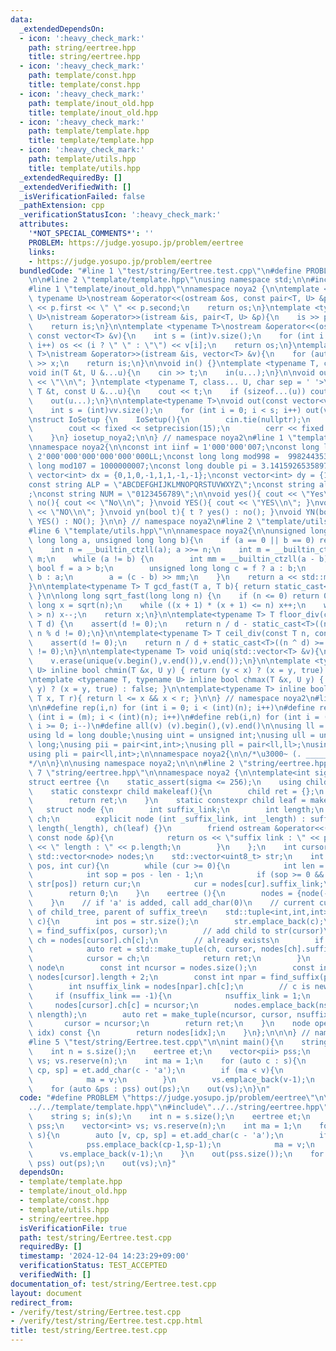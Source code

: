 ```yaml
---
data:
  _extendedDependsOn:
  - icon: ':heavy_check_mark:'
    path: string/eertree.hpp
    title: string/eertree.hpp
  - icon: ':heavy_check_mark:'
    path: template/const.hpp
    title: template/const.hpp
  - icon: ':heavy_check_mark:'
    path: template/inout_old.hpp
    title: template/inout_old.hpp
  - icon: ':heavy_check_mark:'
    path: template/template.hpp
    title: template/template.hpp
  - icon: ':heavy_check_mark:'
    path: template/utils.hpp
    title: template/utils.hpp
  _extendedRequiredBy: []
  _extendedVerifiedWith: []
  _isVerificationFailed: false
  _pathExtension: cpp
  _verificationStatusIcon: ':heavy_check_mark:'
  attributes:
    '*NOT_SPECIAL_COMMENTS*': ''
    PROBLEM: https://judge.yosupo.jp/problem/eertree
    links:
    - https://judge.yosupo.jp/problem/eertree
  bundledCode: "#line 1 \"test/string/Eertree.test.cpp\"\n#define PROBLEM \"https://judge.yosupo.jp/problem/eertree\"\
    \n\n#line 2 \"template/template.hpp\"\nusing namespace std;\n\n#include<bits/stdc++.h>\n\
    #line 1 \"template/inout_old.hpp\"\nnamespace noya2 {\n\ntemplate <typename T,\
    \ typename U>\nostream &operator<<(ostream &os, const pair<T, U> &p){\n    os\
    \ << p.first << \" \" << p.second;\n    return os;\n}\ntemplate <typename T, typename\
    \ U>\nistream &operator>>(istream &is, pair<T, U> &p){\n    is >> p.first >> p.second;\n\
    \    return is;\n}\n\ntemplate <typename T>\nostream &operator<<(ostream &os,\
    \ const vector<T> &v){\n    int s = (int)v.size();\n    for (int i = 0; i < s;\
    \ i++) os << (i ? \" \" : \"\") << v[i];\n    return os;\n}\ntemplate <typename\
    \ T>\nistream &operator>>(istream &is, vector<T> &v){\n    for (auto &x : v) is\
    \ >> x;\n    return is;\n}\n\nvoid in() {}\ntemplate <typename T, class... U>\n\
    void in(T &t, U &...u){\n    cin >> t;\n    in(u...);\n}\n\nvoid out() { cout\
    \ << \"\\n\"; }\ntemplate <typename T, class... U, char sep = ' '>\nvoid out(const\
    \ T &t, const U &...u){\n    cout << t;\n    if (sizeof...(u)) cout << sep;\n\
    \    out(u...);\n}\n\ntemplate<typename T>\nvoid out(const vector<vector<T>> &vv){\n\
    \    int s = (int)vv.size();\n    for (int i = 0; i < s; i++) out(vv[i]);\n}\n\
    \nstruct IoSetup {\n    IoSetup(){\n        cin.tie(nullptr);\n        ios::sync_with_stdio(false);\n\
    \        cout << fixed << setprecision(15);\n        cerr << fixed << setprecision(7);\n\
    \    }\n} iosetup_noya2;\n\n} // namespace noya2\n#line 1 \"template/const.hpp\"\
    \nnamespace noya2{\n\nconst int iinf = 1'000'000'007;\nconst long long linf =\
    \ 2'000'000'000'000'000'000LL;\nconst long long mod998 =  998244353;\nconst long\
    \ long mod107 = 1000000007;\nconst long double pi = 3.14159265358979323;\nconst\
    \ vector<int> dx = {0,1,0,-1,1,1,-1,-1};\nconst vector<int> dy = {1,0,-1,0,1,-1,-1,1};\n\
    const string ALP = \"ABCDEFGHIJKLMNOPQRSTUVWXYZ\";\nconst string alp = \"abcdefghijklmnopqrstuvwxyz\"\
    ;\nconst string NUM = \"0123456789\";\n\nvoid yes(){ cout << \"Yes\\n\"; }\nvoid\
    \ no(){ cout << \"No\\n\"; }\nvoid YES(){ cout << \"YES\\n\"; }\nvoid NO(){ cout\
    \ << \"NO\\n\"; }\nvoid yn(bool t){ t ? yes() : no(); }\nvoid YN(bool t){ t ?\
    \ YES() : NO(); }\n\n} // namespace noya2\n#line 2 \"template/utils.hpp\"\n\n\
    #line 6 \"template/utils.hpp\"\n\nnamespace noya2{\n\nunsigned long long inner_binary_gcd(unsigned\
    \ long long a, unsigned long long b){\n    if (a == 0 || b == 0) return a + b;\n\
    \    int n = __builtin_ctzll(a); a >>= n;\n    int m = __builtin_ctzll(b); b >>=\
    \ m;\n    while (a != b) {\n        int mm = __builtin_ctzll(a - b);\n       \
    \ bool f = a > b;\n        unsigned long long c = f ? a : b;\n        b = f ?\
    \ b : a;\n        a = (c - b) >> mm;\n    }\n    return a << std::min(n, m);\n\
    }\n\ntemplate<typename T> T gcd_fast(T a, T b){ return static_cast<T>(inner_binary_gcd(std::abs(a),std::abs(b)));\
    \ }\n\nlong long sqrt_fast(long long n) {\n    if (n <= 0) return 0;\n    long\
    \ long x = sqrt(n);\n    while ((x + 1) * (x + 1) <= n) x++;\n    while (x * x\
    \ > n) x--;\n    return x;\n}\n\ntemplate<typename T> T floor_div(const T n, const\
    \ T d) {\n    assert(d != 0);\n    return n / d - static_cast<T>((n ^ d) < 0 &&\
    \ n % d != 0);\n}\n\ntemplate<typename T> T ceil_div(const T n, const T d) {\n\
    \    assert(d != 0);\n    return n / d + static_cast<T>((n ^ d) >= 0 && n % d\
    \ != 0);\n}\n\ntemplate<typename T> void uniq(std::vector<T> &v){\n    std::sort(v.begin(),v.end());\n\
    \    v.erase(unique(v.begin(),v.end()),v.end());\n}\n\ntemplate <typename T, typename\
    \ U> inline bool chmin(T &x, U y) { return (y < x) ? (x = y, true) : false; }\n\
    \ntemplate <typename T, typename U> inline bool chmax(T &x, U y) { return (x <\
    \ y) ? (x = y, true) : false; }\n\ntemplate<typename T> inline bool range(T l,\
    \ T x, T r){ return l <= x && x < r; }\n\n} // namespace noya2\n#line 8 \"template/template.hpp\"\
    \n\n#define rep(i,n) for (int i = 0; i < (int)(n); i++)\n#define repp(i,m,n) for\
    \ (int i = (m); i < (int)(n); i++)\n#define reb(i,n) for (int i = (int)(n-1);\
    \ i >= 0; i--)\n#define all(v) (v).begin(),(v).end()\n\nusing ll = long long;\n\
    using ld = long double;\nusing uint = unsigned int;\nusing ull = unsigned long\
    \ long;\nusing pii = pair<int,int>;\nusing pll = pair<ll,ll>;\nusing pil = pair<int,ll>;\n\
    using pli = pair<ll,int>;\n\nnamespace noya2{\n\n/*\u3000~ (. _________ . /)\u3000\
    */\n\n}\n\nusing namespace noya2;\n\n\n#line 2 \"string/eertree.hpp\"\n\n#line\
    \ 7 \"string/eertree.hpp\"\n\nnamespace noya2 {\n\ntemplate<int sigma = 26>\n\
    struct eertree {\n    static_assert(sigma <= 256);\n    using child = std::array<int,sigma>;\n\
    \    static constexpr child makeleaf(){\n        child ret = {};\n        ret.fill(-1);\n\
    \        return ret;\n    }\n    static constexpr child leaf = makeleaf();\n \
    \   struct node {\n        int suffix_link;\n        int length;\n        child\
    \ ch;\n        explicit node (int _suffix_link, int _length) : suffix_link(_suffix_link),\
    \ length(_length), ch(leaf) {}\n        friend ostream &operator<<(ostream &os,\
    \ const node &p){\n            return os << \"suffix link : \" << p.suffix_link\
    \ << \" length : \" << p.length;\n        }\n    };\n    int cursor = 1;\n   \
    \ std::vector<node> nodes;\n    std::vector<uint8_t> str;\n    int find_suffix(int\
    \ pos, int cur){\n        while (cur >= 0){\n            int len = nodes[cur].length;\n\
    \            int sop = pos - len - 1;\n            if (sop >= 0 && str[sop] ==\
    \ str[pos]) return cur;\n            cur = nodes[cur].suffix_link;\n        }\n\
    \        return 0;\n    }\n    eertree (){\n        nodes = {node(-1,-1),node(0,0)};\n\
    \    }\n    // if 'a' is added, call add_char(0)\n    // current cursor, parent\
    \ of child_tree, parent of suffix_tree\n    std::tuple<int,int,int> add_char(int\
    \ c){\n        int pos = str.size();\n        str.emplace_back(c);\n        cursor\
    \ = find_suffix(pos, cursor);\n        // add child to str(cursor)\n        int\
    \ ch = nodes[cursor].ch[c];\n        // already exists\n        if (ch != -1){\n\
    \            auto ret = std::make_tuple(ch, cursor, nodes[ch].suffix_link);\n\
    \            cursor = ch;\n            return ret;\n        }\n        // new\
    \ node\n        const int ncursor = nodes.size();\n        const int nlength =\
    \ nodes[cursor].length + 2;\n        const int npar = find_suffix(pos, nodes[cursor].suffix_link);\n\
    \        int nsuffix_link = nodes[npar].ch[c];\n        // c is new char\n   \
    \     if (nsuffix_link == -1){\n            nsuffix_link = 1;\n        }\n   \
    \     nodes[cursor].ch[c] = ncursor;\n        nodes.emplace_back(nsuffix_link,\
    \ nlength);\n        auto ret = make_tuple(ncursor, cursor, nsuffix_link);\n \
    \       cursor = ncursor;\n        return ret;\n    }\n    node operator[](int\
    \ idx) const {\n        return nodes[idx];\n    }\n};\n\n\n} // namespace noya2\n\
    #line 5 \"test/string/Eertree.test.cpp\"\n\nint main(){\n    string s; in(s);\n\
    \    int n = s.size();\n    eertree et;\n    vector<pii> pss;\n    vector<int>\
    \ vs; vs.reserve(n);\n    int ma = 1;\n    for (auto c : s){\n        auto [v,\
    \ cp, sp] = et.add_char(c - 'a');\n        if (ma < v){\n            pss.emplace_back(cp-1,sp-1);\n\
    \            ma = v;\n        }\n        vs.emplace_back(v-1);\n    }\n    out(pss.size());\n\
    \    for (auto &ps : pss) out(ps);\n    out(vs);\n}\n"
  code: "#define PROBLEM \"https://judge.yosupo.jp/problem/eertree\"\n\n#include\"\
    ../../template/template.hpp\"\n#include\"../../string/eertree.hpp\"\n\nint main(){\n\
    \    string s; in(s);\n    int n = s.size();\n    eertree et;\n    vector<pii>\
    \ pss;\n    vector<int> vs; vs.reserve(n);\n    int ma = 1;\n    for (auto c :\
    \ s){\n        auto [v, cp, sp] = et.add_char(c - 'a');\n        if (ma < v){\n\
    \            pss.emplace_back(cp-1,sp-1);\n            ma = v;\n        }\n  \
    \      vs.emplace_back(v-1);\n    }\n    out(pss.size());\n    for (auto &ps :\
    \ pss) out(ps);\n    out(vs);\n}"
  dependsOn:
  - template/template.hpp
  - template/inout_old.hpp
  - template/const.hpp
  - template/utils.hpp
  - string/eertree.hpp
  isVerificationFile: true
  path: test/string/Eertree.test.cpp
  requiredBy: []
  timestamp: '2024-12-04 14:23:29+09:00'
  verificationStatus: TEST_ACCEPTED
  verifiedWith: []
documentation_of: test/string/Eertree.test.cpp
layout: document
redirect_from:
- /verify/test/string/Eertree.test.cpp
- /verify/test/string/Eertree.test.cpp.html
title: test/string/Eertree.test.cpp
---
```

